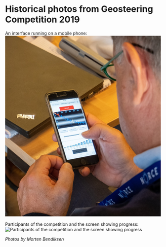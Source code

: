 # Historical photos from Geosteering Competition 2019

An interface running on a mobile phone:
![An interface running on a mobile phone](ux-on-mobile.jpeg)

Participants of the competition and the screen showing progress:
![Participants of the competition and the screen showing progress](/compettion-in-progress-2.jpeg)

*Photos by Morten Bendiksen*
